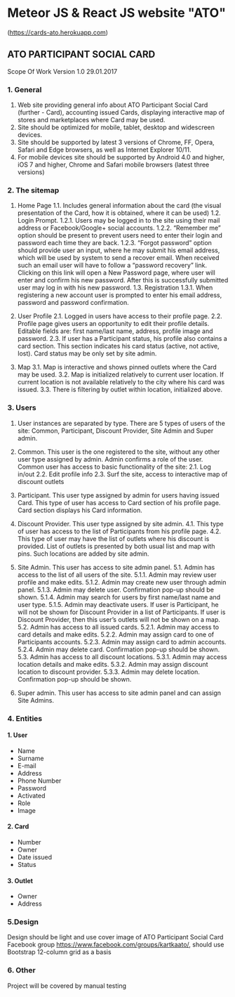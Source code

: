 # Meteor JS & React JS website "ATO"
(https://cards-ato.herokuapp.com)

## ATO PARTICIPANT SOCIAL CARD

Scope Of Work
Version 1.0 29.01.2017

### 1. General

1. Web site providing general info about ATO Participant Social Card (further - Card), accounting issued Сards, displaying interactive map of stores and marketplaces where Card may be used.
2. Site should be optimized for mobile, tablet, desktop and widescreen devices.
3. Site should be supported by latest 3 versions of Chrome, FF, Opera, Safari and Edge browsers, as well as Internet Explorer 10/11.
4. For mobile devices site should be supported by Android 4.0 and higher, iOS 7 and higher, Chrome and Safari mobile browsers (latest three versions)

### 2. The sitemap

1. Home Page
  1.1. Includes general information about the card (the visual presentation of the Card, how it is obtained, where it can be used)
  1.2. Login Prompt.
    1.2.1. Users may be logged in to the site using their mail address or Facebook/Google+ social accounts.
    1.2.2. “Remember me” option should be present to prevent users need to enter their login and password each time they are back.
    1.2.3. “Forgot password” option should provide user an input, where he may submit his email address, which will be used by system to send a recover email. When received such an email user will have to follow a “password recovery” link. Clicking on this link will open a New Password page, where user will enter and confirm his new password. After this is successfully submitted user may log in with his new password.
    1.3. Registration
        1.3.1. When registering a new account user is prompted to enter his email address, password and password confirmation.

2. User Profile
    2.1. Logged in users have access to their profile page.
    2.2. Profile page gives users an opportunity to edit their profile details. Editable fields are: first name/last name, address, profile image and password.
    2.3. If user has a Participant status, his profile also contains a card section. This section indicates his card status (active, not active, lost). Card status may be only set by site admin.

3. Map
    3.1. Map is interactive and shows pinned outlets where the Card may be used.
    3.2. Map is initialized relatively to current user location. If current location is not available relatively to the city where his card was issued.
    3.3. There is filtering by outlet within location, initialized above.


### 3. Users

1. User instances are separated by type. There are 5 types of users of the site: Common, Participant, Discount Provider, Site Admin and Super admin.
2. Common. This user is the one registered to the site, without any other user type assigned by admin. Admin confirms a role of the user. Common user has access to basic functionality of the site:
    2.1. Log in/out
    2.2. Edit profile info
    2.3. Surf the site, access to interactive map of discount outlets
3. Participant. This user type assigned by admin for users having issued Card. This type of user has access to Card section of his profile page. Card section displays his Card information.
4. Discount Provider. This user type assigned by site admin.
    4.1. This type of user has access to the list of Participants from his profile page.
    4.2. This type of user may have the list of outlets where his discount is provided. List of outlets is presented by both usual list and map with pins.  Such locations are added by site admin.

5. Site Admin. This user has access to site admin panel.
    5.1. Admin has access to the list of all users of the site.
        5.1.1. Admin may review user profile and make edits.
        5.1.2. Admin may create new user through admin panel.
        5.1.3. Admin may delete user. Confirmation pop-up should be shown.
        5.1.4. Admin may search for users by first name/last name and user type.
        5.1.5. Admin may deactivate users. If user is Participant, he will not be shown for Discount Provider in a list of Participants. If user is Discount Provider, then this user’s outlets will not be shown on a map.
    5.2. Admin has access to all issued cards.
        5.2.1. Admin may access to card details and make edits.
        5.2.2. Admin may assign card to one of Participants accounts.
        5.2.3. Admin may assign card to admin accounts.
        5.2.4. Admin may delete card. Confirmation pop-up should be shown.
    5.3. Admin has access to all discount locations.
        5.3.1. Admin may access location details and make edits.
        5.3.2. Admin may assign discount location to discount provider.
        5.3.3. Admin may delete location. Confirmation pop-up should be shown.

6. Super admin. This user has access to site admin panel and can assign Site Admins.

### 4. Entities

#### 1. User
- Name
- Surname
- E-mail
- Address
- Phone Number
- Password
- Activated
- Role
- Image

#### 2. Card
- Number
- Owner
- Date issued
- Status

#### 3. Outlet
- Owner
- Address

### 5.Design

Design should be light and use cover image of ATO Participant Social Card Facebook group https://www.facebook.com/groups/kartkaato/, should use Bootstrap 12-column grid as a basis

### 6. Other

Project will be covered by manual testing
